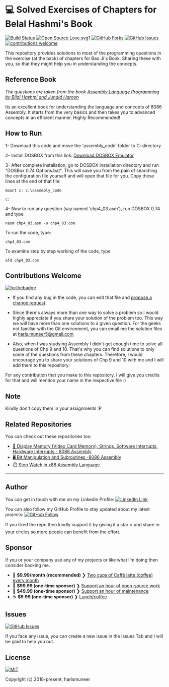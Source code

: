 # 💻 Solved Exercises of Chapters for Belal Hashmi's Book

[![Build Status](https://img.shields.io/badge/Build-Passing-brightgreen.svg?style=for-the-badge&logo=appveyor)](#)
[![Open Source Love svg1](https://badges.frapsoft.com/os/v1/open-source.svg?v=103)](#)
[![GitHub Forks](https://img.shields.io/github/forks/harismuneer/BelalHashmi-Assembly-Exercise-Solutions.svg?style=social&label=Fork&maxAge=2592000)](https://www.github.com/harismuneer/BelalHashmi-Assembly-Exercise-Solutions/fork)
[![GitHub Issues](https://img.shields.io/github/issues/harismuneer/BelalHashmi-Assembly-Exercise-Solutions.svg?style=flat&label=Issues&maxAge=2592000)](https://www.github.com/harismuneer/BelalHashmi-Assembly-Exercise-Solutions/issues)
[![contributions welcome](https://img.shields.io/badge/contributions-welcome-brightgreen.svg?style=flat&label=Contributions&colorA=red&colorB=black	)](#)




This repository provides solutions to most of the programming questions in the exercise (at the back) of chapters for Bao Ji's Book. Sharing these with you, so that they might help you in understanding the concepts. 

## Reference Book

*The questions are taken from the book [Assembly Language Programming by Bilal Hashmi and Junaid Haroon](https://onlinebookpoint.blogspot.com/2016/10/assembly-language-programming-delivered.html)*

Its an excellent book for understanding the language and concepts of 8086 Assembly. It starts from the very basics and then takes you to advanced concepts in an efficient manner. Highly Recommended!

## How to Run
1- Download this code and move the 'assembly_code' folder to C: directory.

2- Install DOSBOX from this link: [Download DOSBOX Emulator](https://www.dosbox.com/download.php?main=1)

3- After complete installation, go to DOSBOX installation directory and run "DOSBox 0.74 Options.bat". This will save you from the pain of searching the configuration file yourself and will open that file for you.
Copy these lines at the end of that file:
```
mount c: c:\assembly_code 
```  
```
c:
```
4- Now to run any question (say named 'chp4_03.asm'), run DOSBOX 0.74 and type
```
nasm chp4_03.asm -o chp4_03.com  
```

To run the code, type:

```
chp4_03.com
```

To examine step by step working of the code, type

```
afd chp4_03.com
```

## Contributions Welcome
[![forthebadge](https://forthebadge.com/images/badges/built-with-love.svg)](#)

- If you find any bug in the code, you can edit that file and [propose a change request](https://help.github.com/articles/editing-files-in-another-user-s-repository/). 

- Since there's always more than one way to solve a problem so I would highly appreciate if you share your solution of the problem too. This way we will have more than one solutions to a given question. For the geeks not familiar with the Git environment, you can email me the solution files at haris.muneer5@gmail.com

- Also, when I was studying Assembly I didn't get enough time to solve all questions of Chp 9 and 10. That's why you can find solutions to only some of the questions from these chapters. Therefore, I would encourage you to share your solutions of Chp 9 and 10 with me 
and I will add them to this repository. 

For any contribution that you make to this repository, I will give you credits for that and will mention your name in the respective file :)

## Note
Kindly don't copy them in your assignments :P  

## Related Repositories
You can check out these repositories too:

- [📌 Display Memory (Video Card Memory), Strings, Software Interrupts, Hardware Interrupts - 8086 Assembly](https://github.com/harismuneer/Graphical-Display-Memory-and-Software_Hardware-Interrupts-x86_Assembly)
- [🖥️ Bit Manipulation and Subroutines -8086 Assembly](https://github.com/harismuneer/Bit-Manipulation-and-Subroutines-8086_Assembly)
- [⏱️ Stop Watch in x86 Assembly Language](https://github.com/harismuneer/Stop-Watch_x86-Assembly)

-----------------------------------------------
## Author
You can get in touch with me on my LinkedIn Profile: [![LinkedIn Link](https://img.shields.io/badge/Connect-harismuneer-blue.svg?logo=linkedin&longCache=true&style=social&label=Follow)](https://www.linkedin.com/in/harismuneer)

You can also follow my GitHub Profile to stay updated about my latest projects: [![GitHub Follow](https://img.shields.io/badge/Connect-harismuneer-blue.svg?logo=Github&longCache=true&style=social&label=Follow)](https://github.com/harismuneer)

If you liked the repo then kindly support it by giving it a star ⭐ and share in your circles so more people can benefit from the effort.

## Sponsor
If you or your company use any of my projects or like what I’m doing then consider backing me.

- 🌟  **$9.99/month (recommended)** ❯ [Two cups of Caffè latte (coffee) every month](https://tinyurl.com/Haris-OSS-Coffee)
- 🚀  **$99.99 (one-time sponsor)** ❯ [Support an hour of open-source work](https://tinyurl.com/Haris-OSS-Platinum)
- 🔰  **$49.99 (one-time sponsor)** ❯ [Support an hour of maintenance](https://tinyurl.com/Haris-OSS-Gold)
- ☕️  **$9.99 (one-time sponsor)** ❯ [Lunch/coffee](https://tinyurl.com/Haris-OSS-Silver)


## Issues
[![GitHub Issues](https://img.shields.io/github/issues/harismuneer/BelalHashmi-Assembly-Exercise-Solutions.svg?style=flat&label=Issues&maxAge=2592000)](https://www.github.com/harismuneer/BelalHashmi-Assembly-Exercise-Solutions/issues)

If you face any issue, you can create a new issue in the Issues Tab and I will be glad to help you out.

## License
[![MIT](https://img.shields.io/cocoapods/l/AFNetworking.svg?style=style&label=License&maxAge=2592000)](../master/LICENSE)

Copyright (c) 2018-present, harismuneer                                                        
